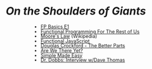 #  <em class="highlight">On the Shoulders of Giants</em>

<ul style="font-size: 0.9em; line-height: 1em; text-align: left; list-style: inherit; margin-left: 70px">
    <li><a href="http://blog.8thlight.com/uncle-bob/2012/12/22/FPBE1-Whats-it-all-about.html">FP Basics E1</a></li>
    <li><a href="http://www.defmacro.org/ramblings/fp.html">Functional Programming For The Rest of Us</a></li>
    <li><a href="https://en.wikipedia.org/wiki/Moore%27s_law">Moore's Law</a> (Wikipedia)</li>
    <li><a href="http://www.amazon.com/Functional-JavaScript-Introducing-Programming-Underscore-js/dp/1449360726/ref=sr_1_2?ie=UTF8&qid=1441841527&sr=8-2&keywords=functional+programming+in+javascript">Functional JavaScript</a></li>
    <li><a href="https://www.youtube.com/watch?v=PSGEjv3Tqo0">Douglas Crockford - The Better Parts</a></li>
    <li><a href="http://www.infoq.com/presentations/Are-We-There-Yet-Rich-Hickey">Are We There Yet?</a></li>
    <li><a href="http://www.infoq.com/presentations/Simple-Made-Easy">Simple Made Easy</a></li>
    <li><a href="http://www.drdobbs.com/architecture-and-design/dave-thomas-interview-the-corruption-of/240166688?pgno=3">Dr. Dobbs: Interview w/Dave Thomas</a></li>
</ul>
